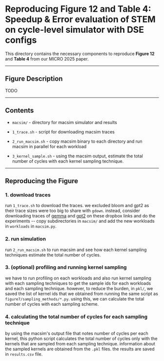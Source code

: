 # Reproducing Figure 12 and Table 4: Speedup & Error evaluation of STEM on cycle-level simulator with DSE configs

This directory contains the necessary components to reproduce **Figure 12** and **Table 4** from our MICRO 2025 paper.

---

## Figure Description

TODO

---

## Contents

- `macsim/` - directory for macsim simulator and results
 
- `1_trace.sh` - script for downloading macsim traces
- `2_run_macsim.sh` - copy macsim binary to each directory and run macsim in parallel for each workload
- `3_kernel_sample.sh` - using the macsim output, estimate the total number of cycles with each kernel sampling technique.
---

## Reproducing the Figure

### 1. download traces

run `1_trace.sh` to download the traces. we excluded bloom and gpt2 as their trace sizes were too big to share with `gdown`. instead, consider downloading traces of [gemma](https://www.dropbox.com/scl/fi/ewcyrogwv7odc6soi9v6n/gemma_nvbit.tar.gz?rlkey=arifvlad3kj9tcw6ogze7n04m&st=a06uyay0&dl=0) and [gpt2](https://www.dropbox.com/scl/fi/qn72hfwyeo5qq120kyade/gpt2_nvbit.tar.gz?rlkey=pal8q77bwf4iarypfts2osus3&st=97rzuvab&dl=0) on these dropbox links and do the experiments -- copy subdirectories in `macsim/` and add the new workloads in `workloads` in `macsim.py`. 

### 2. run simulation

run `2_run_macsim.sh` to run macsim and see how each kernel sampling techniques estimate the total number of cycles. 

### 3. (optional) profiling and running kernel sampling

we have to run profiling on each workloads and also run kernel sampling with each sampling techniques to get the sample ids for each workloads and each sampling technique. however, to reduce the burden, in `pkl/`, we saved the list of kernel ids that we obtained from running the same script as `figure7/sampling_methods/*.py`. using this, we can calculate the total number of cycles with each sampling scheme. 

### 4. calculating the total number of cycles for each sampling technique

by using the macsim's output file that notes number of cycles per each kernel, this python script calculates the total number of cycles only with the kernels that are sampled from each sampling technique. information about the sampled kernels are obtained from the `.pkl` files. the results are saved in `results.csv` file. 